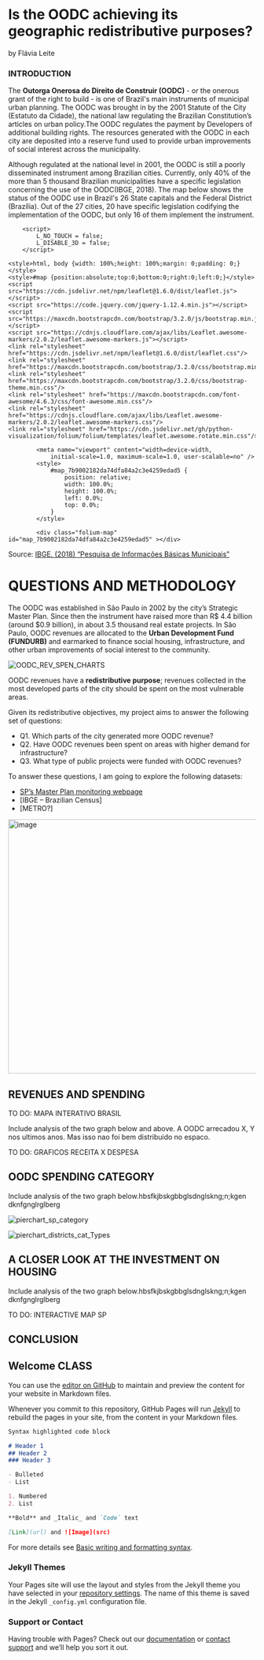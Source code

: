 # Is the OODC achieving its geographic redistributive purposes?
by Flávia Leite


### INTRODUCTION
The **Outorga Onerosa do Direito de Construir (OODC)** - or the onerous grant of the right to build - is one of Brazil's main instruments of  municipal urban planning. The OODC was brought in by the 2001 Statute of the City (Estatuto da Cidade), the national law regulating the Brazilian Constitution’s articles on urban policy.The OODC regulates the payment by Developers of additional building rights. The resources generated with the OODC in each city are deposited into a reserve fund used to provide urban improvements of social interest across the municipality.


Although regulated at the national level in 2001, the OODC is still a poorly disseminated instrument among Brazilian cities. Currently, only 40% of the more than 5 thousand Brazilian municipalities have a specific legislation concerning the use of the OODC(IBGE, 2018). The map below shows the status of the OODC use in Brazil's 26 State capitals and the Federal District (Brazília). Out of the 27 cities, 20 have specific legislation codifying the implementation of the OODC, but only 16 of them implement the instrument.


<!DOCTYPE html>
<head>    
    <meta http-equiv="content-type" content="text/html; charset=UTF-8" />
    
        <script>
            L_NO_TOUCH = false;
            L_DISABLE_3D = false;
        </script>
    
    <style>html, body {width: 100%;height: 100%;margin: 0;padding: 0;}</style>
    <style>#map {position:absolute;top:0;bottom:0;right:0;left:0;}</style>
    <script src="https://cdn.jsdelivr.net/npm/leaflet@1.6.0/dist/leaflet.js"></script>
    <script src="https://code.jquery.com/jquery-1.12.4.min.js"></script>
    <script src="https://maxcdn.bootstrapcdn.com/bootstrap/3.2.0/js/bootstrap.min.js"></script>
    <script src="https://cdnjs.cloudflare.com/ajax/libs/Leaflet.awesome-markers/2.0.2/leaflet.awesome-markers.js"></script>
    <link rel="stylesheet" href="https://cdn.jsdelivr.net/npm/leaflet@1.6.0/dist/leaflet.css"/>
    <link rel="stylesheet" href="https://maxcdn.bootstrapcdn.com/bootstrap/3.2.0/css/bootstrap.min.css"/>
    <link rel="stylesheet" href="https://maxcdn.bootstrapcdn.com/bootstrap/3.2.0/css/bootstrap-theme.min.css"/>
    <link rel="stylesheet" href="https://maxcdn.bootstrapcdn.com/font-awesome/4.6.3/css/font-awesome.min.css"/>
    <link rel="stylesheet" href="https://cdnjs.cloudflare.com/ajax/libs/Leaflet.awesome-markers/2.0.2/leaflet.awesome-markers.css"/>
    <link rel="stylesheet" href="https://cdn.jsdelivr.net/gh/python-visualization/folium/folium/templates/leaflet.awesome.rotate.min.css"/>
    
            <meta name="viewport" content="width=device-width,
                initial-scale=1.0, maximum-scale=1.0, user-scalable=no" />
            <style>
                #map_7b9002182da74dfa84a2c3e4259edad5 {
                    position: relative;
                    width: 100.0%;
                    height: 100.0%;
                    left: 0.0%;
                    top: 0.0%;
                }
            </style>
        
</head>
<body>    
    
            <div class="folium-map" id="map_7b9002182da74dfa84a2c3e4259edad5" ></div>
        
</body>
<script>    
    
            var map_7b9002182da74dfa84a2c3e4259edad5 = L.map(
                "map_7b9002182da74dfa84a2c3e4259edad5",
                {
                    center: [-15.7975, -47.8919],
                    crs: L.CRS.EPSG3857,
                    zoom: 4,
                    zoomControl: true,
                    preferCanvas: false,
                }
            );

            

        
    
            var tile_layer_03cfb964936b4d74aa727ed1a0f5a7e5 = L.tileLayer(
                "https://cartodb-basemaps-{s}.global.ssl.fastly.net/light_all/{z}/{x}/{y}.png",
                {"attribution": "\u0026copy; \u003ca href=\"http://www.openstreetmap.org/copyright\"\u003eOpenStreetMap\u003c/a\u003e contributors \u0026copy; \u003ca href=\"http://cartodb.com/attributions\"\u003eCartoDB\u003c/a\u003e, CartoDB \u003ca href =\"http://cartodb.com/attributions\"\u003eattributions\u003c/a\u003e", "detectRetina": false, "maxNativeZoom": 18, "maxZoom": 18, "minZoom": 0, "noWrap": false, "opacity": 1, "subdomains": "abc", "tms": false}
            ).addTo(map_7b9002182da74dfa84a2c3e4259edad5);
        
    
            var circle_marker_36040e61d24a4b719be0b2f440cc4c93 = L.circleMarker(
                [-10.57, -37.45],
                {"bubblingMouseEvents": true, "color": "red", "dashArray": null, "dashOffset": null, "fill": false, "fillColor": "red", "fillOpacity": 0.2, "fillRule": "evenodd", "lineCap": "round", "lineJoin": "round", "opacity": 1.0, "radius": 5, "stroke": true, "weight": 3}
            ).addTo(map_7b9002182da74dfa84a2c3e4259edad5);
        
    
        var popup_f6bfe4098d98423e965b08bf0a80fa6f = L.popup({"maxWidth": 300, "minWidth": 100});

        
            var html_ade9ba6fb562448892d351f7ed99d5bd = $(`<div id="html_ade9ba6fb562448892d351f7ed99d5bd" style="width: 100.0%; height: 100.0%;"> - City: ARACAJU<br> - OODC legislation?: nan<br> - OODC implemented?: No</div>`)[0];
            popup_f6bfe4098d98423e965b08bf0a80fa6f.setContent(html_ade9ba6fb562448892d351f7ed99d5bd);
        

        circle_marker_36040e61d24a4b719be0b2f440cc4c93.bindPopup(popup_f6bfe4098d98423e965b08bf0a80fa6f)
        ;

        
    
    
            var circle_marker_6d74aa787f3e4fa4ad5b4de1f7c19d82 = L.circleMarker(
                [1.99, -61.33],
                {"bubblingMouseEvents": true, "color": "red", "dashArray": null, "dashOffset": null, "fill": false, "fillColor": "red", "fillOpacity": 0.2, "fillRule": "evenodd", "lineCap": "round", "lineJoin": "round", "opacity": 1.0, "radius": 5, "stroke": true, "weight": 3}
            ).addTo(map_7b9002182da74dfa84a2c3e4259edad5);
        
    
        var popup_4f5e3a1e532043d9857b67009658d263 = L.popup({"maxWidth": 300, "minWidth": 100});

        
            var html_b1a421335c974e2eb40367e1338791d8 = $(`<div id="html_b1a421335c974e2eb40367e1338791d8" style="width: 100.0%; height: 100.0%;"> - City: BOA VISTA<br> - OODC legislation?: nan<br> - OODC implemented?: No</div>`)[0];
            popup_4f5e3a1e532043d9857b67009658d263.setContent(html_b1a421335c974e2eb40367e1338791d8);
        

        circle_marker_6d74aa787f3e4fa4ad5b4de1f7c19d82.bindPopup(popup_4f5e3a1e532043d9857b67009658d263)
        ;

        
    
    
            var circle_marker_a655209c910045fc8eaaa89817a427f7 = L.circleMarker(
                [-20.51, -54.54],
                {"bubblingMouseEvents": true, "color": "red", "dashArray": null, "dashOffset": null, "fill": false, "fillColor": "red", "fillOpacity": 0.2, "fillRule": "evenodd", "lineCap": "round", "lineJoin": "round", "opacity": 1.0, "radius": 5, "stroke": true, "weight": 3}
            ).addTo(map_7b9002182da74dfa84a2c3e4259edad5);
        
    
        var popup_344d4ff51fea4737bd69e57f98e9af8c = L.popup({"maxWidth": 300, "minWidth": 100});

        
            var html_28cc473084734e97b297f77ba4752e7d = $(`<div id="html_28cc473084734e97b297f77ba4752e7d" style="width: 100.0%; height: 100.0%;"> - City: CAMPO GRANDE<br> - OODC legislation?: nan<br> - OODC implemented?: No</div>`)[0];
            popup_344d4ff51fea4737bd69e57f98e9af8c.setContent(html_28cc473084734e97b297f77ba4752e7d);
        

        circle_marker_a655209c910045fc8eaaa89817a427f7.bindPopup(popup_344d4ff51fea4737bd69e57f98e9af8c)
        ;

        
    
    
            var circle_marker_a1476ec73dd94d078b0b47bdfbe36537 = L.circleMarker(
                [1.41, -51.77],
                {"bubblingMouseEvents": true, "color": "red", "dashArray": null, "dashOffset": null, "fill": false, "fillColor": "red", "fillOpacity": 0.2, "fillRule": "evenodd", "lineCap": "round", "lineJoin": "round", "opacity": 1.0, "radius": 5, "stroke": true, "weight": 3}
            ).addTo(map_7b9002182da74dfa84a2c3e4259edad5);
        
    
        var popup_dff2de765aaa4a1ea48d70629e520334 = L.popup({"maxWidth": 300, "minWidth": 100});

        
            var html_d042a04da08d46eebe1b530433bbf021 = $(`<div id="html_d042a04da08d46eebe1b530433bbf021" style="width: 100.0%; height: 100.0%;"> - City: MACAPA<br> - OODC legislation?: nan<br> - OODC implemented?: No</div>`)[0];
            popup_dff2de765aaa4a1ea48d70629e520334.setContent(html_d042a04da08d46eebe1b530433bbf021);
        

        circle_marker_a1476ec73dd94d078b0b47bdfbe36537.bindPopup(popup_dff2de765aaa4a1ea48d70629e520334)
        ;

        
    
    
            var circle_marker_0bec9ea073d24dcab41c51c886eedd8f = L.circleMarker(
                [-8.38, -37.86],
                {"bubblingMouseEvents": true, "color": "red", "dashArray": null, "dashOffset": null, "fill": false, "fillColor": "red", "fillOpacity": 0.2, "fillRule": "evenodd", "lineCap": "round", "lineJoin": "round", "opacity": 1.0, "radius": 5, "stroke": true, "weight": 3}
            ).addTo(map_7b9002182da74dfa84a2c3e4259edad5);
        
    
        var popup_d6f709832e6141c7833d9f55b3af3a6c = L.popup({"maxWidth": 300, "minWidth": 100});

        
            var html_78883429d28345319420943b7459e0f9 = $(`<div id="html_78883429d28345319420943b7459e0f9" style="width: 100.0%; height: 100.0%;"> - City: RECIFE<br> - OODC legislation?: nan<br> - OODC implemented?: No</div>`)[0];
            popup_d6f709832e6141c7833d9f55b3af3a6c.setContent(html_78883429d28345319420943b7459e0f9);
        

        circle_marker_0bec9ea073d24dcab41c51c886eedd8f.bindPopup(popup_d6f709832e6141c7833d9f55b3af3a6c)
        ;

        
    
    
            var circle_marker_1376df74f55447dd8a55576d612c48f5 = L.circleMarker(
                [-8.77, -70.55],
                {"bubblingMouseEvents": true, "color": "red", "dashArray": null, "dashOffset": null, "fill": false, "fillColor": "red", "fillOpacity": 0.2, "fillRule": "evenodd", "lineCap": "round", "lineJoin": "round", "opacity": 1.0, "radius": 5, "stroke": true, "weight": 3}
            ).addTo(map_7b9002182da74dfa84a2c3e4259edad5);
        
    
        var popup_097f9de5b1e14100bb7361ed9653d90b = L.popup({"maxWidth": 300, "minWidth": 100});

        
            var html_fc85487e58ce4d818f0fa1edf33e2e37 = $(`<div id="html_fc85487e58ce4d818f0fa1edf33e2e37" style="width: 100.0%; height: 100.0%;"> - City: RIO BRANCO<br> - OODC legislation?: nan<br> - OODC implemented?: No</div>`)[0];
            popup_097f9de5b1e14100bb7361ed9653d90b.setContent(html_fc85487e58ce4d818f0fa1edf33e2e37);
        

        circle_marker_1376df74f55447dd8a55576d612c48f5.bindPopup(popup_097f9de5b1e14100bb7361ed9653d90b)
        ;

        
    
    
            var circle_marker_69036620ccb644d0b3db2543f36a7472 = L.circleMarker(
                [-5.42, -45.44],
                {"bubblingMouseEvents": true, "color": "red", "dashArray": null, "dashOffset": null, "fill": false, "fillColor": "red", "fillOpacity": 0.2, "fillRule": "evenodd", "lineCap": "round", "lineJoin": "round", "opacity": 1.0, "radius": 5, "stroke": true, "weight": 3}
            ).addTo(map_7b9002182da74dfa84a2c3e4259edad5);
        
    
        var popup_e389256d956f4fe1bc5115ffe1300411 = L.popup({"maxWidth": 300, "minWidth": 100});

        
            var html_833f46dae75a4719a2f5485c829d5e3d = $(`<div id="html_833f46dae75a4719a2f5485c829d5e3d" style="width: 100.0%; height: 100.0%;"> - City: SAO LUIS<br> - OODC legislation?: nan<br> - OODC implemented?: No</div>`)[0];
            popup_e389256d956f4fe1bc5115ffe1300411.setContent(html_833f46dae75a4719a2f5485c829d5e3d);
        

        circle_marker_69036620ccb644d0b3db2543f36a7472.bindPopup(popup_e389256d956f4fe1bc5115ffe1300411)
        ;

        
    
    
            var circle_marker_51242bd1c2fa4380bcaf39572f546b10 = L.circleMarker(
                [-18.1, -44.38],
                {"bubblingMouseEvents": true, "color": "red", "dashArray": null, "dashOffset": null, "fill": false, "fillColor": "red", "fillOpacity": 0.2, "fillRule": "evenodd", "lineCap": "round", "lineJoin": "round", "opacity": 1.0, "radius": 5, "stroke": true, "weight": 3}
            ).addTo(map_7b9002182da74dfa84a2c3e4259edad5);
        
    
        var popup_a30d60fc949841b79386dd9690630ee6 = L.popup({"maxWidth": 300, "minWidth": 100});

        
            var html_f4edd2929eb5478e978c12abc6961904 = $(`<div id="html_f4edd2929eb5478e978c12abc6961904" style="width: 100.0%; height: 100.0%;"> - City: BELO HORIZONTE<br> - OODC legislation?: nan<br> - OODC implemented?: No</div>`)[0];
            popup_a30d60fc949841b79386dd9690630ee6.setContent(html_f4edd2929eb5478e978c12abc6961904);
        

        circle_marker_51242bd1c2fa4380bcaf39572f546b10.bindPopup(popup_a30d60fc949841b79386dd9690630ee6)
        ;

        
    
    
            var circle_marker_116b7913c9d948ae819b853e51733e8f = L.circleMarker(
                [-12.64, -55.42],
                {"bubblingMouseEvents": true, "color": "red", "dashArray": null, "dashOffset": null, "fill": false, "fillColor": "red", "fillOpacity": 0.2, "fillRule": "evenodd", "lineCap": "round", "lineJoin": "round", "opacity": 1.0, "radius": 5, "stroke": true, "weight": 3}
            ).addTo(map_7b9002182da74dfa84a2c3e4259edad5);
        
    
        var popup_c5c8c2dbb64141ba93cf8a6117a92188 = L.popup({"maxWidth": 300, "minWidth": 100});

        
            var html_eece0790e90f404f9a8c43fd09c6062e = $(`<div id="html_eece0790e90f404f9a8c43fd09c6062e" style="width: 100.0%; height: 100.0%;"> - City: CUIABA<br> - OODC legislation?: nan<br> - OODC implemented?: No</div>`)[0];
            popup_c5c8c2dbb64141ba93cf8a6117a92188.setContent(html_eece0790e90f404f9a8c43fd09c6062e);
        

        circle_marker_116b7913c9d948ae819b853e51733e8f.bindPopup(popup_c5c8c2dbb64141ba93cf8a6117a92188)
        ;

        
    
    
            var circle_marker_3aa0a0475b674c93b1af1cc5cd675046 = L.circleMarker(
                [-9.62, -36.82],
                {"bubblingMouseEvents": true, "color": "red", "dashArray": null, "dashOffset": null, "fill": false, "fillColor": "red", "fillOpacity": 0.2, "fillRule": "evenodd", "lineCap": "round", "lineJoin": "round", "opacity": 1.0, "radius": 5, "stroke": true, "weight": 3}
            ).addTo(map_7b9002182da74dfa84a2c3e4259edad5);
        
    
        var popup_b14a3dbccc0841278758e9fb79212937 = L.popup({"maxWidth": 300, "minWidth": 100});

        
            var html_400926516f174988baf65d9992431474 = $(`<div id="html_400926516f174988baf65d9992431474" style="width: 100.0%; height: 100.0%;"> - City: MACEIO<br> - OODC legislation?: nan<br> - OODC implemented?: No</div>`)[0];
            popup_b14a3dbccc0841278758e9fb79212937.setContent(html_400926516f174988baf65d9992431474);
        

        circle_marker_3aa0a0475b674c93b1af1cc5cd675046.bindPopup(popup_b14a3dbccc0841278758e9fb79212937)
        ;

        
    
    
            var circle_marker_a508cf85bef744e7bce1411f9cd285d9 = L.circleMarker(
                [-19.19, -40.34],
                {"bubblingMouseEvents": true, "color": "red", "dashArray": null, "dashOffset": null, "fill": false, "fillColor": "red", "fillOpacity": 0.2, "fillRule": "evenodd", "lineCap": "round", "lineJoin": "round", "opacity": 1.0, "radius": 5, "stroke": true, "weight": 3}
            ).addTo(map_7b9002182da74dfa84a2c3e4259edad5);
        
    
        var popup_7a70e22a80f7405ab0c3f8c920f82fa5 = L.popup({"maxWidth": 300, "minWidth": 100});

        
            var html_16516f01dc1944fdaedb9130aff854cc = $(`<div id="html_16516f01dc1944fdaedb9130aff854cc" style="width: 100.0%; height: 100.0%;"> - City: VITORIA<br> - OODC legislation?: nan<br> - OODC implemented?: No</div>`)[0];
            popup_7a70e22a80f7405ab0c3f8c920f82fa5.setContent(html_16516f01dc1944fdaedb9130aff854cc);
        

        circle_marker_a508cf85bef744e7bce1411f9cd285d9.bindPopup(popup_7a70e22a80f7405ab0c3f8c920f82fa5)
        ;

        
    
    
            var circle_marker_01919191227948cabb23615af8938093 = L.circleMarker(
                [-3.79, -52.48],
                {"bubblingMouseEvents": true, "color": "green", "dashArray": null, "dashOffset": null, "fill": false, "fillColor": "green", "fillOpacity": 0.2, "fillRule": "evenodd", "lineCap": "round", "lineJoin": "round", "opacity": 1.0, "radius": 5, "stroke": true, "weight": 3}
            ).addTo(map_7b9002182da74dfa84a2c3e4259edad5);
        
    
        var popup_f3d953a84da74bdaae9f0ed5f98c5cb6 = L.popup({"maxWidth": 300, "minWidth": 100});

        
            var html_d8cebb506d7f4816b04ce5a2bf50b0db = $(`<div id="html_d8cebb506d7f4816b04ce5a2bf50b0db" style="width: 100.0%; height: 100.0%;"> - City: BELEM<br> - OODC legislation?: 2008.0<br> - OODC implemented?: Yes</div>`)[0];
            popup_f3d953a84da74bdaae9f0ed5f98c5cb6.setContent(html_d8cebb506d7f4816b04ce5a2bf50b0db);
        

        circle_marker_01919191227948cabb23615af8938093.bindPopup(popup_f3d953a84da74bdaae9f0ed5f98c5cb6)
        ;

        
    
    
            var circle_marker_ff68c6ddfb314e82869d92d064c4ff4e = L.circleMarker(
                [-5.2, -39.53],
                {"bubblingMouseEvents": true, "color": "green", "dashArray": null, "dashOffset": null, "fill": false, "fillColor": "green", "fillOpacity": 0.2, "fillRule": "evenodd", "lineCap": "round", "lineJoin": "round", "opacity": 1.0, "radius": 5, "stroke": true, "weight": 3}
            ).addTo(map_7b9002182da74dfa84a2c3e4259edad5);
        
    
        var popup_eb8f30c7b1474411bfc5c076768bac5e = L.popup({"maxWidth": 300, "minWidth": 100});

        
            var html_abb09433f9084a85aa52a17f9bde9507 = $(`<div id="html_abb09433f9084a85aa52a17f9bde9507" style="width: 100.0%; height: 100.0%;"> - City: FORTALEZA<br> - OODC legislation?: 2009.0<br> - OODC implemented?: Yes</div>`)[0];
            popup_eb8f30c7b1474411bfc5c076768bac5e.setContent(html_abb09433f9084a85aa52a17f9bde9507);
        

        circle_marker_ff68c6ddfb314e82869d92d064c4ff4e.bindPopup(popup_eb8f30c7b1474411bfc5c076768bac5e)
        ;

        
    
    
            var circle_marker_14f79372a64449c587e3d9ca2a78ad5e = L.circleMarker(
                [-7.28, -36.72],
                {"bubblingMouseEvents": true, "color": "green", "dashArray": null, "dashOffset": null, "fill": false, "fillColor": "green", "fillOpacity": 0.2, "fillRule": "evenodd", "lineCap": "round", "lineJoin": "round", "opacity": 1.0, "radius": 5, "stroke": true, "weight": 3}
            ).addTo(map_7b9002182da74dfa84a2c3e4259edad5);
        
    
        var popup_a46b0b0ca43d4359925a71357af354b8 = L.popup({"maxWidth": 300, "minWidth": 100});

        
            var html_ba68d8a12ab3478aa3dd029f18ee5bd3 = $(`<div id="html_ba68d8a12ab3478aa3dd029f18ee5bd3" style="width: 100.0%; height: 100.0%;"> - City: JOAO PESSOA<br> - OODC legislation?: 2011.0<br> - OODC implemented?: Yes</div>`)[0];
            popup_a46b0b0ca43d4359925a71357af354b8.setContent(html_ba68d8a12ab3478aa3dd029f18ee5bd3);
        

        circle_marker_14f79372a64449c587e3d9ca2a78ad5e.bindPopup(popup_a46b0b0ca43d4359925a71357af354b8)
        ;

        
    
    
            var circle_marker_b2b2bc0770f64028a42c3a230b113dcc = L.circleMarker(
                [-5.81, -36.59],
                {"bubblingMouseEvents": true, "color": "green", "dashArray": null, "dashOffset": null, "fill": false, "fillColor": "green", "fillOpacity": 0.2, "fillRule": "evenodd", "lineCap": "round", "lineJoin": "round", "opacity": 1.0, "radius": 5, "stroke": true, "weight": 3}
            ).addTo(map_7b9002182da74dfa84a2c3e4259edad5);
        
    
        var popup_cebdcffae07b452b92396fcf54720f52 = L.popup({"maxWidth": 300, "minWidth": 100});

        
            var html_7064229b5c9044fb84279be8fdd5030c = $(`<div id="html_7064229b5c9044fb84279be8fdd5030c" style="width: 100.0%; height: 100.0%;"> - City: NATAL<br> - OODC legislation?: 2022.0<br> - OODC implemented?: Yes</div>`)[0];
            popup_cebdcffae07b452b92396fcf54720f52.setContent(html_7064229b5c9044fb84279be8fdd5030c);
        

        circle_marker_b2b2bc0770f64028a42c3a230b113dcc.bindPopup(popup_cebdcffae07b452b92396fcf54720f52)
        ;

        
    
    
            var circle_marker_07e66d86199f4605926f767867444e50 = L.circleMarker(
                [-22.25, -42.66],
                {"bubblingMouseEvents": true, "color": "green", "dashArray": null, "dashOffset": null, "fill": false, "fillColor": "green", "fillOpacity": 0.2, "fillRule": "evenodd", "lineCap": "round", "lineJoin": "round", "opacity": 1.0, "radius": 5, "stroke": true, "weight": 3}
            ).addTo(map_7b9002182da74dfa84a2c3e4259edad5);
        
    
        var popup_70f09d2992584255b019da61d931fb2e = L.popup({"maxWidth": 300, "minWidth": 100});

        
            var html_1215e9272f964326be86ca8fa095c415 = $(`<div id="html_1215e9272f964326be86ca8fa095c415" style="width: 100.0%; height: 100.0%;"> - City: RIO DE JANEIRO<br> - OODC legislation?: 2011.0<br> - OODC implemented?: Yes</div>`)[0];
            popup_70f09d2992584255b019da61d931fb2e.setContent(html_1215e9272f964326be86ca8fa095c415);
        

        circle_marker_07e66d86199f4605926f767867444e50.bindPopup(popup_70f09d2992584255b019da61d931fb2e)
        ;

        
    
    
            var circle_marker_76d34d7c3b6544d8b538c9db932206e9 = L.circleMarker(
                [-13.29, -41.71],
                {"bubblingMouseEvents": true, "color": "green", "dashArray": null, "dashOffset": null, "fill": false, "fillColor": "green", "fillOpacity": 0.2, "fillRule": "evenodd", "lineCap": "round", "lineJoin": "round", "opacity": 1.0, "radius": 5, "stroke": true, "weight": 3}
            ).addTo(map_7b9002182da74dfa84a2c3e4259edad5);
        
    
        var popup_3f67465f3b644cd7a289b51dd1c3666e = L.popup({"maxWidth": 300, "minWidth": 100});

        
            var html_7daf6138be3a4f2eaa97d0052e831c30 = $(`<div id="html_7daf6138be3a4f2eaa97d0052e831c30" style="width: 100.0%; height: 100.0%;"> - City: SALVADOR<br> - OODC legislation?: 2015.0<br> - OODC implemented?: Yes</div>`)[0];
            popup_3f67465f3b644cd7a289b51dd1c3666e.setContent(html_7daf6138be3a4f2eaa97d0052e831c30);
        

        circle_marker_76d34d7c3b6544d8b538c9db932206e9.bindPopup(popup_3f67465f3b644cd7a289b51dd1c3666e)
        ;

        
    
    
            var circle_marker_ade91d96a5ba47c589a8db47f2ae40b1 = L.circleMarker(
                [-6.6, -42.28],
                {"bubblingMouseEvents": true, "color": "green", "dashArray": null, "dashOffset": null, "fill": false, "fillColor": "green", "fillOpacity": 0.2, "fillRule": "evenodd", "lineCap": "round", "lineJoin": "round", "opacity": 1.0, "radius": 5, "stroke": true, "weight": 3}
            ).addTo(map_7b9002182da74dfa84a2c3e4259edad5);
        
    
        var popup_c46e594ed01c4fea831fa140a0b7afb6 = L.popup({"maxWidth": 300, "minWidth": 100});

        
            var html_fdb146434a1742bab3d6d7cbddbc42a3 = $(`<div id="html_fdb146434a1742bab3d6d7cbddbc42a3" style="width: 100.0%; height: 100.0%;"> - City: TERESINA<br> - OODC legislation?: 2019.0<br> - OODC implemented?: Yes</div>`)[0];
            popup_c46e594ed01c4fea831fa140a0b7afb6.setContent(html_fdb146434a1742bab3d6d7cbddbc42a3);
        

        circle_marker_ade91d96a5ba47c589a8db47f2ae40b1.bindPopup(popup_c46e594ed01c4fea831fa140a0b7afb6)
        ;

        
    
    
            var circle_marker_99ac00659fe24c4bb219b92a41fd3f35 = L.circleMarker(
                [-15.83, -47.86],
                {"bubblingMouseEvents": true, "color": "green", "dashArray": null, "dashOffset": null, "fill": false, "fillColor": "green", "fillOpacity": 0.2, "fillRule": "evenodd", "lineCap": "round", "lineJoin": "round", "opacity": 1.0, "radius": 5, "stroke": true, "weight": 3}
            ).addTo(map_7b9002182da74dfa84a2c3e4259edad5);
        
    
        var popup_ad78bb5266fe4428921c95eea6ead8a1 = L.popup({"maxWidth": 300, "minWidth": 100});

        
            var html_0ed11b5e5c42467c9428598a400390c6 = $(`<div id="html_0ed11b5e5c42467c9428598a400390c6" style="width: 100.0%; height: 100.0%;"> - City: BRASILIA<br> - OODC legislation?: 1996.0<br> - OODC implemented?: Yes</div>`)[0];
            popup_ad78bb5266fe4428921c95eea6ead8a1.setContent(html_0ed11b5e5c42467c9428598a400390c6);
        

        circle_marker_99ac00659fe24c4bb219b92a41fd3f35.bindPopup(popup_ad78bb5266fe4428921c95eea6ead8a1)
        ;

        
    
    
            var circle_marker_7f4929bceeaa4e8b9797e5179e9fc308 = L.circleMarker(
                [-24.89, -51.55],
                {"bubblingMouseEvents": true, "color": "green", "dashArray": null, "dashOffset": null, "fill": false, "fillColor": "green", "fillOpacity": 0.2, "fillRule": "evenodd", "lineCap": "round", "lineJoin": "round", "opacity": 1.0, "radius": 5, "stroke": true, "weight": 3}
            ).addTo(map_7b9002182da74dfa84a2c3e4259edad5);
        
    
        var popup_daa883df1f39421b873ec2355c7eaf1a = L.popup({"maxWidth": 300, "minWidth": 100});

        
            var html_ff2705cc44de4fc4bbb15554cdfb382d = $(`<div id="html_ff2705cc44de4fc4bbb15554cdfb382d" style="width: 100.0%; height: 100.0%;"> - City: CURITIBA<br> - OODC legislation?: 2020.0<br> - OODC implemented?: Yes</div>`)[0];
            popup_daa883df1f39421b873ec2355c7eaf1a.setContent(html_ff2705cc44de4fc4bbb15554cdfb382d);
        

        circle_marker_7f4929bceeaa4e8b9797e5179e9fc308.bindPopup(popup_daa883df1f39421b873ec2355c7eaf1a)
        ;

        
    
    
            var circle_marker_9b55a657cee54275b0f48dda4bfe8612 = L.circleMarker(
                [-27.45, -50.95],
                {"bubblingMouseEvents": true, "color": "green", "dashArray": null, "dashOffset": null, "fill": false, "fillColor": "green", "fillOpacity": 0.2, "fillRule": "evenodd", "lineCap": "round", "lineJoin": "round", "opacity": 1.0, "radius": 5, "stroke": true, "weight": 3}
            ).addTo(map_7b9002182da74dfa84a2c3e4259edad5);
        
    
        var popup_f0f24868daaa42bc8cbf4aff5bd47434 = L.popup({"maxWidth": 300, "minWidth": 100});

        
            var html_52e3f3b96fcf48e5bfb0dca380ddd683 = $(`<div id="html_52e3f3b96fcf48e5bfb0dca380ddd683" style="width: 100.0%; height: 100.0%;"> - City: FLORIANOPOLIS<br> - OODC legislation?: 2014.0<br> - OODC implemented?: Yes</div>`)[0];
            popup_f0f24868daaa42bc8cbf4aff5bd47434.setContent(html_52e3f3b96fcf48e5bfb0dca380ddd683);
        

        circle_marker_9b55a657cee54275b0f48dda4bfe8612.bindPopup(popup_f0f24868daaa42bc8cbf4aff5bd47434)
        ;

        
    
    
            var circle_marker_895a28d7bf08407a885086c35f5c8b80 = L.circleMarker(
                [-15.98, -49.86],
                {"bubblingMouseEvents": true, "color": "green", "dashArray": null, "dashOffset": null, "fill": false, "fillColor": "green", "fillOpacity": 0.2, "fillRule": "evenodd", "lineCap": "round", "lineJoin": "round", "opacity": 1.0, "radius": 5, "stroke": true, "weight": 3}
            ).addTo(map_7b9002182da74dfa84a2c3e4259edad5);
        
    
        var popup_5702961406fc4dbbb1469e710e3b9613 = L.popup({"maxWidth": 300, "minWidth": 100});

        
            var html_db5ea2a896ad4c6b97b29fd8403903cd = $(`<div id="html_db5ea2a896ad4c6b97b29fd8403903cd" style="width: 100.0%; height: 100.0%;"> - City: GOIANIA<br> - OODC legislation?: 2008.0<br> - OODC implemented?: Yes</div>`)[0];
            popup_5702961406fc4dbbb1469e710e3b9613.setContent(html_db5ea2a896ad4c6b97b29fd8403903cd);
        

        circle_marker_895a28d7bf08407a885086c35f5c8b80.bindPopup(popup_5702961406fc4dbbb1469e710e3b9613)
        ;

        
    
    
            var circle_marker_27e64c61cd234eada88733664030fe83 = L.circleMarker(
                [-3.47, -65.1],
                {"bubblingMouseEvents": true, "color": "green", "dashArray": null, "dashOffset": null, "fill": false, "fillColor": "green", "fillOpacity": 0.2, "fillRule": "evenodd", "lineCap": "round", "lineJoin": "round", "opacity": 1.0, "radius": 5, "stroke": true, "weight": 3}
            ).addTo(map_7b9002182da74dfa84a2c3e4259edad5);
        
    
        var popup_a630ff92e8ae4d4a8311deeb99e5f753 = L.popup({"maxWidth": 300, "minWidth": 100});

        
            var html_e5eafc0312ca4abdbfa01babe422c78b = $(`<div id="html_e5eafc0312ca4abdbfa01babe422c78b" style="width: 100.0%; height: 100.0%;"> - City: MANAUS<br> - OODC legislation?: 2014.0<br> - OODC implemented?: Yes</div>`)[0];
            popup_a630ff92e8ae4d4a8311deeb99e5f753.setContent(html_e5eafc0312ca4abdbfa01babe422c78b);
        

        circle_marker_27e64c61cd234eada88733664030fe83.bindPopup(popup_a630ff92e8ae4d4a8311deeb99e5f753)
        ;

        
    
    
            var circle_marker_1b31ae2106334a439103f971abff8c5c = L.circleMarker(
                [-9.46, -48.26],
                {"bubblingMouseEvents": true, "color": "green", "dashArray": null, "dashOffset": null, "fill": false, "fillColor": "green", "fillOpacity": 0.2, "fillRule": "evenodd", "lineCap": "round", "lineJoin": "round", "opacity": 1.0, "radius": 5, "stroke": true, "weight": 3}
            ).addTo(map_7b9002182da74dfa84a2c3e4259edad5);
        
    
        var popup_164b313398fe40e2a1983b93a3173cd3 = L.popup({"maxWidth": 300, "minWidth": 100});

        
            var html_e694b622e2f64d9dbffde03c68881cce = $(`<div id="html_e694b622e2f64d9dbffde03c68881cce" style="width: 100.0%; height: 100.0%;"> - City: PALMAS<br> - OODC legislation?: 2012.0<br> - OODC implemented?: Yes</div>`)[0];
            popup_164b313398fe40e2a1983b93a3173cd3.setContent(html_e694b622e2f64d9dbffde03c68881cce);
        

        circle_marker_1b31ae2106334a439103f971abff8c5c.bindPopup(popup_164b313398fe40e2a1983b93a3173cd3)
        ;

        
    
    
            var circle_marker_dfb26ec50526476aafc245dcaf57e24d = L.circleMarker(
                [-30.17, -53.5],
                {"bubblingMouseEvents": true, "color": "green", "dashArray": null, "dashOffset": null, "fill": false, "fillColor": "green", "fillOpacity": 0.2, "fillRule": "evenodd", "lineCap": "round", "lineJoin": "round", "opacity": 1.0, "radius": 5, "stroke": true, "weight": 3}
            ).addTo(map_7b9002182da74dfa84a2c3e4259edad5);
        
    
        var popup_128b131281b84773a5886aa8e0f3b782 = L.popup({"maxWidth": 300, "minWidth": 100});

        
            var html_cba9ac11a8164dc287e84ab08d6478be = $(`<div id="html_cba9ac11a8164dc287e84ab08d6478be" style="width: 100.0%; height: 100.0%;"> - City: PORTO ALEGRE<br> - OODC legislation?: 1994.0<br> - OODC implemented?: Yes</div>`)[0];
            popup_128b131281b84773a5886aa8e0f3b782.setContent(html_cba9ac11a8164dc287e84ab08d6478be);
        

        circle_marker_dfb26ec50526476aafc245dcaf57e24d.bindPopup(popup_128b131281b84773a5886aa8e0f3b782)
        ;

        
    
    
            var circle_marker_95d51d56109f4f7396680d13fa4e6948 = L.circleMarker(
                [-10.83, -63.34],
                {"bubblingMouseEvents": true, "color": "green", "dashArray": null, "dashOffset": null, "fill": false, "fillColor": "green", "fillOpacity": 0.2, "fillRule": "evenodd", "lineCap": "round", "lineJoin": "round", "opacity": 1.0, "radius": 5, "stroke": true, "weight": 3}
            ).addTo(map_7b9002182da74dfa84a2c3e4259edad5);
        
    
        var popup_37038e8378834af0b29ae5090ad4c181 = L.popup({"maxWidth": 300, "minWidth": 100});

        
            var html_04137db7af3c43c3bd2adb4f022433f9 = $(`<div id="html_04137db7af3c43c3bd2adb4f022433f9" style="width: 100.0%; height: 100.0%;"> - City: PORTO VELHO<br> - OODC legislation?: 2010.0<br> - OODC implemented?: Yes</div>`)[0];
            popup_37038e8378834af0b29ae5090ad4c181.setContent(html_04137db7af3c43c3bd2adb4f022433f9);
        

        circle_marker_95d51d56109f4f7396680d13fa4e6948.bindPopup(popup_37038e8378834af0b29ae5090ad4c181)
        ;

        
    
    
            var circle_marker_da2fe5fe668d4ac2a3d8d8c6c8cddf29 = L.circleMarker(
                [-22.19, -48.79],
                {"bubblingMouseEvents": true, "color": "green", "dashArray": null, "dashOffset": null, "fill": false, "fillColor": "green", "fillOpacity": 0.2, "fillRule": "evenodd", "lineCap": "round", "lineJoin": "round", "opacity": 1.0, "radius": 5, "stroke": true, "weight": 3}
            ).addTo(map_7b9002182da74dfa84a2c3e4259edad5);
        
    
        var popup_cdd38bd968ab4669a2512ee55d2a7b9b = L.popup({"maxWidth": 300, "minWidth": 100});

        
            var html_9be50f7badc34b56888f75051cb38195 = $(`<div id="html_9be50f7badc34b56888f75051cb38195" style="width: 100.0%; height: 100.0%;"> - City: SAO PAULO<br> - OODC legislation?: 2003.0<br> - OODC implemented?: Yes</div>`)[0];
            popup_cdd38bd968ab4669a2512ee55d2a7b9b.setContent(html_9be50f7badc34b56888f75051cb38195);
        

        circle_marker_da2fe5fe668d4ac2a3d8d8c6c8cddf29.bindPopup(popup_cdd38bd968ab4669a2512ee55d2a7b9b)
        ;

        
    
</script>

Source: [IBGE. (2018) “Pesquisa de  Informações  Básicas  Municipais”](https://www.ibge.gov.br/estatisticas/sociais/educacao/10586-pesquisa-de-informacoes-basicas-municipais.html?=&t=resultados)





# QUESTIONS AND METHODOLOGY
The OODC was established in São Paulo in 2002 by the city’s Strategic Master Plan. Since then the instrument have raised more than R$ 4.4 billion (around $0.9 billion), in about 3.5 thousand real estate projects. In São Paulo, OODC revenues are allocated to the **Urban Development Fund (FUNDURB)** and earmarked to finance social housing, infrastructure, and other urban improvements of social interest to the community. 


![OODC_REV_SPEN_CHARTS](https://user-images.githubusercontent.com/97998623/166984385-92ad03bf-4a2d-42b0-b7d3-d1522bd4d79d.png)



OODC revenues have a **redistributive purpose**; revenues collected in the most developed parts of the city should be spent on the most vulnerable areas. 

Given its redistributive objectives, my project aims to answer the following set of questions: 
* Q1. Which parts of the city generated more OODC revenue?
* Q2. Have OODC revenues been spent on areas with higher demand for infrastructure?
* Q3. What type of public projects were funded with OODC revenues? 

To answer these questions, I am going to explore the following datasets:
* [SP’s Master Plan monitoring webpage](https://monitoramentopde.gestaourbana.prefeitura.sp.gov.br/) 
* [IBGE – Brazilian Census]
* [METRO?]

<img width="516" alt="image" src="https://user-images.githubusercontent.com/97998623/166829046-9132010d-3f93-41c9-af93-8c235a252d77.png">




## REVENUES AND SPENDING

TO DO: MAPA INTERATIVO BRASIL

Include analysis of the two graph below and above. A OODC arrecadou X, Y nos ultimos anos. Mas isso nao foi bem distribuido no espaco.

TO DO: GRAFICOS RECEITA X DESPESA





## OODC SPENDING CATEGORY
Include analysis of the two graph below.hbsfkjbskgbbglsdnglskng;n;kgen
dknfgnglrglberg


![pierchart_sp_category](https://user-images.githubusercontent.com/97998623/166984885-b9484888-e769-4eaf-9a57-f3c6ef0b3c61.png)



![pierchart_districts_cat_Types](https://user-images.githubusercontent.com/97998623/166984896-b086d91a-7efe-4ab9-b873-11ea74162425.png)



## A CLOSER LOOK AT THE INVESTMENT ON HOUSING
Include analysis of the two graph below.hbsfkjbskgbbglsdnglskng;n;kgen
dknfgnglrglberg

TO DO: INTERACTIVE MAP SP





## CONCLUSION











## Welcome CLASS

You can use the [editor on GitHub](https://github.com/flavia-leite/OODC_Sao_Paulo/edit/gh-pages/index.md) to maintain and preview the content for your website in Markdown files.

Whenever you commit to this repository, GitHub Pages will run [Jekyll](https://jekyllrb.com/) to rebuild the pages in your site, from the content in your Markdown files.

```markdown
Syntax highlighted code block

# Header 1
## Header 2
### Header 3

- Bulleted
- List

1. Numbered
2. List

**Bold** and _Italic_ and `Code` text

[Link](url) and ![Image](src)
```

For more details see [Basic writing and formatting syntax](https://docs.github.com/en/github/writing-on-github/getting-started-with-writing-and-formatting-on-github/basic-writing-and-formatting-syntax).

### Jekyll Themes

Your Pages site will use the layout and styles from the Jekyll theme you have selected in your [repository settings](https://github.com/flavia-leite/OODC_Sao_Paulo/settings/pages). The name of this theme is saved in the Jekyll `_config.yml` configuration file.

### Support or Contact

Having trouble with Pages? Check out our [documentation](https://docs.github.com/categories/github-pages-basics/) or [contact support](https://support.github.com/contact) and we’ll help you sort it out.
